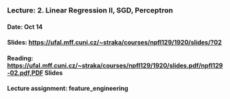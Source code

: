 ### Lecture: 2. Linear Regression II, SGD, Perceptron
#### Date: Oct 14
#### Slides: https://ufal.mff.cuni.cz/~straka/courses/npfl129/1920/slides/?02
#### Reading: https://ufal.mff.cuni.cz/~straka/courses/npfl129/1920/slides.pdf/npfl129-02.pdf,PDF Slides
#### Lecture assignment: feature_engineering
